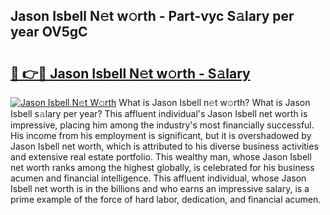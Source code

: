 ## Jason Isbell N𝚎t w𝚘rth - Part-vyc S𝚊lary per year OV5gC

# <h2><a href="http://gc2bt5z.nevu.top/?p=Jason+Isbell">🔗 👉🔴 Jason Isbell N𝚎t w𝚘rth - S𝚊lary</a></h2>

[![Jason Isbell N𝚎t W𝚘rth](https://i.imgur.com/Oavwk0R.jpeg)](http://gc2bt5z.nevu.top/?p=Jason+Isbell)
What is Jason Isbell n𝚎t w𝚘rth? What is Jason Isbell s𝚊lary per year?
This affluent individual's Jason Isbell net worth is impressive, placing him among the industry's most financially successful. His income from his employment is significant, but it is overshadowed by Jason Isbell net worth, which is attributed to his diverse business activities and extensive real estate portfolio. This wealthy man, whose Jason Isbell net worth ranks among the highest globally, is celebrated for his business acumen and financial intelligence. This affluent individual, whose Jason Isbell net worth is in the billions and who earns an impressive salary, is a prime example of the force of hard labor, dedication, and financial acumen.
